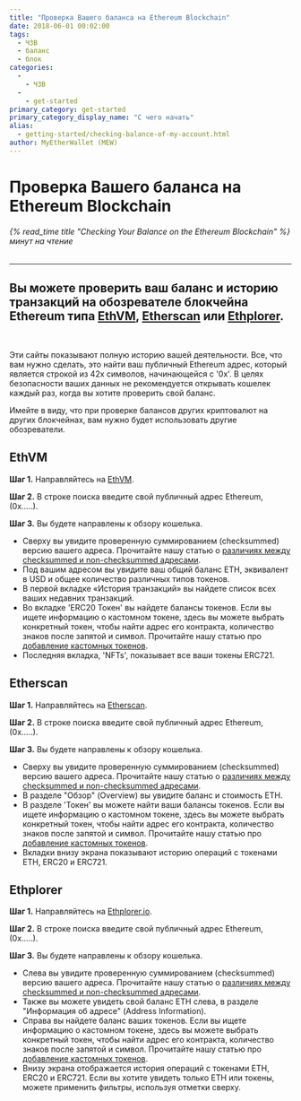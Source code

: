 ```yaml
---
title: "Проверка Вашего баланса на Ethereum Blockchain"
date: 2018-06-01 00:02:00
tags:
  - ЧЗВ
  - баланс
  - блок
categories:
  - 
    - ЧЗВ
  - 
    - get-started
primary_category: get-started
primary_category_display_name: "С чего начать"
alias:
  - getting-started/checking-balance-of-my-account.html
author: MyEtherWallet (MEW)
---
```


# **Проверка Вашего баланса на Ethereum Blockchain**

###### {% read_time title "Checking Your Balance on the Ethereum Blockchain" %} минут на чтение

* * *

## Вы можете проверить ваш баланс и историю транзакций на обозревателе блокчейна Ethereum типа  [EthVM](https://www.ethvm.com),  [Etherscan](https://etherscan.io) или [Ethplorer](https://ethplorer.io).

<br>

Эти сайты показывают полную историю вашей деятельности. Все, что вам нужно сделать, это найти ваш публичный Ethereum адрес, который является строкой из 42х символов, начинающейся с '0x'. В целях безопасности ваших данных не рекомендуется открывать кошелек каждый раз, когда вы хотите проверить свой баланс.

Имейте в виду, что при проверке балансов других криптовалют на других блокчейнах, вам нужно будет использовать другие обозреватели.

## **EthVM**

**Шаг 1.** Направляйтесь на [EthVM](https://www.ethvm.com).

**Шаг 2.** В строке поиска введите свой публичный адрес Ethereum, (0x…..).

**Шаг 3.** Вы будете направлены к обзору кошелька.

-   Сверху вы увидите проверенную суммированием (checksummed) версию вашего адреса. Прочитайте нашу статью о [различиях между checksummed и non-checksummed адресами](/@@@@@@/common-issues/not-checksummed/).
-   Под вашим адресом вы увидите ваш общий баланс ETH, эквивалент в USD и общее количество различных типов токенов.
-   В первой вкладке «История транзакций» вы найдете список всех ваших недавних транзакций.
-   Во вкладке 'ERC20 Токен' вы найдете балансы токенов. Если вы ищете информацию о кастомном токене, здесь вы можете выбрать конкретный токен, чтобы найти адрес его контракта, количество знаков после запятой и символ. Прочитайте нашу статью про [добавление кастомных токенов](/@@@@@@/tokens/how-to-add-custom-token/).
-   Последняя вкладка, 'NFTs', показывает все ваши токены ERC721.

## **Etherscan**

**Шаг 1.** Направляйтесь на [Etherscan](https://etherscan.io).

**Шаг 2.** В строке поиска введите свой публичный адрес Ethereum, (0x…..).

**Шаг 3.** Вы будете направлены к обзору кошелька.

-   Сверху вы увидите проверенную суммированием (checksummed) версию вашего адреса. Прочитайте нашу статью о [различиях между checksummed и non-checksummed адресами](/@@@@@@/common-issues/not-checksummed/).
-   В разделе "Обзор" (Overview) вы увидите баланс и стоимость ETH.
-   В разделе 'Токен' вы можете найти ваши балансы токенов. Если вы ищете информацию о кастомном токене, здесь вы можете выбрать конкретный токен, чтобы найти адрес его контракта, количество знаков после запятой и символ. Прочитайте нашу статью про [добавление кастомных токенов](/@@@@@@/tokens/how-to-add-custom-token/).
-   Вкладки внизу экрана показывают историю операций с токенами ETH, ERC20 и ERC721.

## **Ethplorer**

**Шаг 1.** Направляйтесь на [Ethplorer.io](https://ethplorer.io).

**Шаг 2.** В строке поиска введите свой публичный адрес Ethereum, (0x…..).

**Шаг 3.** Вы будете направлены к обзору кошелька.

-   Слева вы увидите проверенную суммированием (checksummed) версию вашего адреса. Прочитайте нашу статью о [различиях между checksummed и non-checksummed адресами](/@@@@@@/common-issues/not-checksummed/).
-   Также вы можете увидеть свой баланс ETH слева, в разделе "Информация об адресе" (Address Information).
-   Справа вы найдете баланс ваших токенов. Если вы ищете информацию о кастомном токене, здесь вы можете выбрать конкретный токен, чтобы найти адрес его контракта, количество знаков после запятой и символ. Прочитайте нашу статью про [добавление кастомных токенов](/@@@@@@/tokens/how-to-add-custom-token/).
-   Внизу экрана отображается история операций с токенами ETH, ERC20 и ERC721. Если вы хотите увидеть только ETH или токены, можете применить фильтры, используя отметки сверху.
